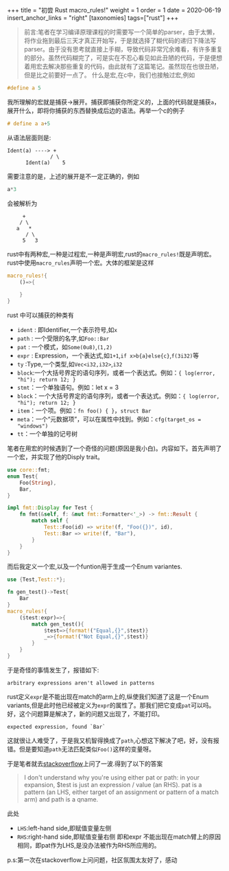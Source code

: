 +++
title = "初尝 Rust macro_rules!"
weight = 1
order = 1
date = 2020-06-19
insert_anchor_links = "right"
[taxonomies]
tags=["rust"]
+++
> 前言:笔者在学习编译原理课程的时需要写一个简单的parser，由于太懒，将作业拖到最后三天才真正开始写，于是就选择了糊代码的递归下降法写parser。由于没有思考就直接上手糊，导致代码非常冗余难看，有许多重复的部分。虽然代码糊完了，可是实在不忍心看见如此丑陋的代码，于是便想着用宏去解决那些重复的代码，由此就有了这篇笔记。虽然现在也很丑陋，但是比之前要好一点了。
什么是宏,在c中，我们也接触过宏,例如
```c
#define a 5
```
我所理解的宏就是捕获->展开。捕获即捕获你所定义的，上面的代码就是捕获`a`，展开什么，即将你捕获的东西替换成后边的语法。再举一个c的例子
```c
# define a a+5
```
从语法层面则是:
```
Ident(a) ----> +
              / \
      Ident(a)    5
```
需要注意的是，上述的展开是不一定正确的，例如
```c
a*3
```
会被解析为
```
     +
    / \
   a   *
      / \
     5   3
```
rust中有两种宏,一种是过程宏,一种是声明宏,rust的`macro_rules!`既是声明宏。rust中使用`macro_rules`声明一个宏。大体的框架是这样
```rust
macro_rules!{
    ()=>{
        
    }
}
```
rust 中可以捕获的种类有
- `ident` : 即Identifier,一个表示符号,如`x`
- `path`  : 一个受限的名字,如`Foo::Bar`
- `pat`   : 一个模式，如`Some(0u8)`,`(1,2)`
- `expr`  : Expression，一个表达式,如`1+1`,`if x>b{a}else{c}`,`f(3i32)`等
- `ty`  :Type,一个类型,如`Vec<i32,i32>`,`i32`
- `block`:一个大括号界定的语句序列，或者一个表达式。例如：`{ log(error, "hi"); return 12; }`
- `stmt`：一个单独语句。例如：let x = 3
- `block`：一个大括号界定的语句序列，或者一个表达式。例如：`{ log(error, "hi"); return 12; }`
- `item`：一个项。例如：`fn foo() { }`，`struct Bar`
- `meta`：一个“元数据项”，可以在属性中找到。例如：`cfg(target_os = "windows")`
- `tt`：一个单独的记号树

笔者在用宏的时候遇到了一个奇怪的问题(原因是我小白)。内容如下。首先声明了一个宏，并实现了他的Disply trait。
```rust
use core::fmt;
enum Test{
    Foo(String),
    Bar,
}

impl fmt::Display for Test {
    fn fmt(&self, f: &mut fmt::Formatter<'_>) -> fmt::Result {
        match self {
            Test::Foo(id) => write!(f, "Foo({})", id),
            Test::Bar => write!(f, "Bar"),
        }
    }
}
```
而后我定义一个宏,以及一个funtion用于生成一个Enum variantes.
```rust
use {Test,Test::*};

fn gen_test()->Test{
    Bar
}
macro_rules!{
    ($test:expr)=>{
        match gen_test(){
            $test=>{format!("Equal,{}",$test)}
            _=>{format!("Not Equal,{}",$test)}
        }
    }
}
```
于是奇怪的事情发生了，报错如下:
```
arbitrary expressions aren't allowed in patterns
```
rust定义`expr`是不能出现在match的arm上的,纵使我们知道了这是一个Enum variants,但是此时他已经被定义为`expr`的属性了。那我们把它变成`pat`可以吗。好，这个问题算是解决了，新的问题又出现了，不能打印。
```
expected expression, found `Bar`
```
这就很让人难受了，于是我又机智得换成了`path`,心想这下解决了吧，好，没有报错。但是要知道`path`无法匹配类似`Foo()`这样的变量呀。

于是笔者就去[stackoverflow](https://stackoverflow.com/questions/61768445/how-to-format-a-patenum-in-rust-macro-rules/61769112#61769112)上问了一波.得到了以下的答案<br>
> I don't understand why you're using either pat or path: in your expansion, $test is just an expression / value (an RHS). pat is a pattern (an LHS, either target of an assignment or pattern of a match arm) and path is a qname.

此处

- `LHS`:left-hand side,即赋值变量左侧
- `RHS`:right-hand side,即赋值变量右侧
即和expr 不能出现在match臂上的原因相同，即pat作为LHS,是没办法被作为RHS所应用的。

p.s:第一次在stackoverflow上问问题，社区氛围太友好了，感动
